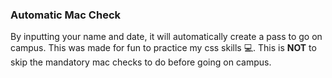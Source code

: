 ### Automatic Mac Check
By inputting your name and date, it will automatically create a pass to go on campus. This was made for fun to practice my css skills 💻. This is **NOT** to skip the mandatory mac checks to do before going on campus.
